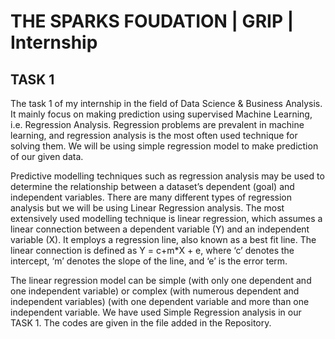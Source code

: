 # THE SPARKS FOUDATION | GRIP | Internship
## TASK 1
The task 1 of my internship in the field of Data Science & Business Analysis. It mainly focus on making prediction using supervised Machine Learning, i.e. Regression Analysis. Regression problems are prevalent in machine learning, and regression analysis is the most often used technique for solving them. We will be using simple regression model to make prediction of our given data.

Predictive modelling techniques such as regression analysis may be used to determine the relationship between a dataset’s dependent (goal) and independent variables.
There are many different types of regression analysis but we will be using Linear Regression analysis.
The most extensively used modelling technique is linear regression, which assumes a linear connection between a dependent variable (Y) and an independent variable (X). It employs a regression line, also known as a best fit line. The linear connection is defined as Y = c+m*X + e, where ‘c’ denotes the intercept, ‘m’ denotes the slope of the line, and ‘e’ is the error term.

The linear regression model can be simple (with only one dependent and one independent variable) or complex (with numerous dependent and independent variables) (with one dependent variable and more than one independent variable. We have used Simple Regression analysis in our TASK 1. The codes are given in the file added in the Repository.
